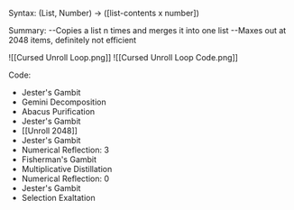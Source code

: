 Syntax:
(List, Number) -> (\[list-contents x number])

Summary:
\--Copies a list n times and merges it into one list
\--Maxes out at 2048 items, definitely not efficient 

![[Cursed Unroll Loop.png]]
![[Cursed Unroll Loop Code.png]]

Code:
* Jester's Gambit
* Gemini Decomposition
* Abacus Purification
* Jester's Gambit
* [[Unroll 2048]]
* Jester's Gambit
* Numerical Reflection: 3
* Fisherman's Gambit
* Multiplicative Distillation
* Numerical Reflection: 0
* Jester's Gambit
* Selection Exaltation